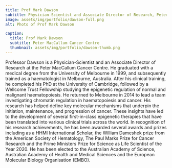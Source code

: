 ```yaml
---
title: Prof Mark Dawson
subtitle: Physician-Scientist and Associate Director of Research, Peter MacCallum Cancer Centre
image: assets/img/portfolio/dawson-full.png
alt: Photo of Prof Mark Dawson

caption:
  title: Prof Mark Dawson
  subtitle: Peter MacCallum Cancer Centre
  thumbnail: assets/img/portfolio/dawson-thumb.png
---
```

<p class="item-body">Professor Dawson is a Physician-Scientist and an Associate Director of Research at the Peter MacCallum Cancer Centre. He graduated with a medical degree from the University of Melbourne in 1999, and subsequently trained as a haematologist in Melbourne, Australia. After his clinical training, he completed his PhD at the University of Cambridge, followed by a Wellcome Trust Fellowship studying the epigenetic regulation of normal and malignant haematopoiesis. He returned to Melbourne in 2014 to lead a team investigating chromatin regulation in haematopoiesis and cancer. His research has helped define key molecular mechanisms that underpin the initiation, maintenance, and progression of cancer. These insights have led to the development of several first-in-class epigenetic therapies that have been translated into various clinical trials across the world. In recognition of his research achievements, he has been awarded several awards and prizes including as a HHMI International Scholar, the William Dameshek prize from the American Society of Hematology, The Paul Marks Prize for Cancer Research and the Prime Ministers Prize for Science as Life Scientist of the Year 2020. He has been elected to the Australian Academy of Science, Australian Academy of Health and Medical Sciences and the European Molecular Biology Organisation (EMBO).</p>
